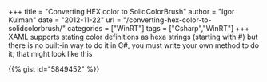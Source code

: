 +++
title = "Converting HEX color to SolidColorBrush"
author = "Igor Kulman"
date = "2012-11-22"
url = "/converting-hex-color-to-solidcolorbrush/"
categories = ["WinRT"]
tags = ["Csharp","WinRT"]
+++
XAML supports stating color definitions as hexa strings (starting with #) but there is no built-in way to do it in C#, you must write your own method to do it, that might look like this

{{% gist id="5849452" %}}

<!--more-->
